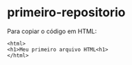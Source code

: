# primeiro-repositorio

Para copiar o código em HTML:
```
<html>
<h1>Meu primeiro arquivo HTML<h1>
</html>
```

